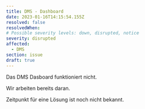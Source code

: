 ```yaml
---
title: DMS - Dashboard
date: 2023-01-16T14:15:54.155Z
resolved: false
resolvedWhen: 
# Possible severity levels: down, disrupted, notice
severity: disrupted
affected:
  - DMS
section: issue
draft: true
---
```


Das DMS Dasboard funktioniert nicht.

Wir arbeiten bereits daran.

Zeitpunkt für eine Lösung ist noch nicht bekannt.